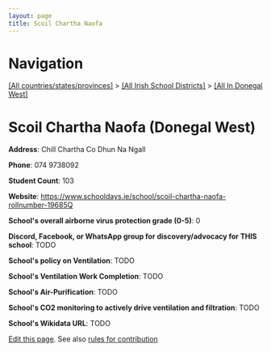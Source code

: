 ```yaml
---
layout: page
title: Scoil Chartha Naofa
---
```

# Navigation

[[All countries/states/provinces]](../../..) > [[All Irish School Districts]](../..) > [[All In Donegal West]](..)

# Scoil Chartha Naofa (Donegal West)

**Address**: Chill Chartha Co Dhun Na Ngall

**Phone**: 074 9738092

**Student Count**: 103

**Website**: <https://www.schooldays.ie/school/scoil-chartha-naofa-rollnumber-19685Q>

**School's overall airborne virus protection grade (0-5)**: 0

**Discord, Facebook, or WhatsApp group for discovery/advocacy for THIS school**: TODO

**School's policy on Ventilation**: TODO

**School's Ventilation Work Completion**: TODO

**School's Air-Purification**: TODO

**School's CO2 monitoring to actively drive ventilation and filtration**: TODO

**School's Wikidata URL**: TODO


[Edit this page](https://github.com/ventilate-schools/Ireland/edit/main/./Donegal_West/Scoil_Chartha_Naofa.md). See also [rules for contribution](../../../contribution-rules/)